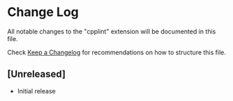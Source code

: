 # Change Log
All notable changes to the "cpplint" extension will be documented in this file.

Check [Keep a Changelog](http://keepachangelog.com/) for recommendations on how to structure this file.

## [Unreleased]
- Initial release